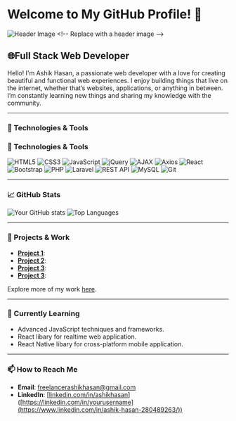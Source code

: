 # Welcome to My GitHub Profile! 👋

![Header Image]([https://your-image-link.com](https://avatars.githubusercontent.com/u/127730760?v=4)](https://avatars.githubusercontent.com/u/127730760?v=4)) <!-- Replace with a header image -->

## 🌐Full Stack Web Developer

Hello! I'm Ashik Hasan, a passionate web developer with a love for creating beautiful and functional web experiences. I enjoy building things that live on the internet, whether that’s websites, applications, or anything in between. I’m constantly learning new things and sharing my knowledge with the community.

---

### 🔧 Technologies & Tools

### 🔧 Technologies & Tools

![HTML5](https://img.shields.io/badge/-HTML5-E34F26?logo=html5&logoColor=fff)
![CSS3](https://img.shields.io/badge/-CSS3-1572B6?logo=css3&logoColor=fff)
![JavaScript](https://img.shields.io/badge/-JavaScript-F7DF1E?logo=javascript&logoColor=000)
![jQuery](https://img.shields.io/badge/-jQuery-0769AD?logo=jquery&logoColor=fff)
![AJAX](https://img.shields.io/badge/-AJAX-2F4F4F?logo=ajax&logoColor=fff)
![Axios](https://img.shields.io/badge/-Axios-5A29E4?logo=axios&logoColor=fff)
![React](https://img.shields.io/badge/-React-61DAFB?logo=react&logoColor=000)
![Bootstrap](https://img.shields.io/badge/-Bootstrap-7952B3?logo=bootstrap&logoColor=fff)
![PHP](https://img.shields.io/badge/-PHP-777BB4?logo=php&logoColor=fff)
![Laravel](https://img.shields.io/badge/-Laravel-FF2D20?logo=laravel&logoColor=fff)
![REST API](https://img.shields.io/badge/-REST%20API-02569B?logo=api&logoColor=fff)
![MySQL](https://img.shields.io/badge/-MySQL-4479A1?logo=mysql&logoColor=fff)
![Git](https://img.shields.io/badge/-Git-F05032?logo=git&logoColor=fff)

---

### 📈 GitHub Stats

![Your GitHub stats](https://github-readme-stats.vercel.app/api?username=freelancerashikhasan&show_icons=true&theme=radical) <!-- Replace 'yourusername' with your GitHub username -->
![Top Languages](https://github-readme-stats.vercel.app/api/top-langs/?username=freelancerashikhasan&layout=compact&theme=radical) <!-- Replace 'yourusername' with your GitHub username -->

---

### 💼 Projects & Work

- **[Project 1](https://github.com/freelancerashikhasan/zuktoborno)**:
- **[Project 2](https://github.com/freelancerashikhasan/coaching-managerment)**:
- **[Project 3](https://github.com/freelancerashikhasan/ecommerce01)**: 
- **[Project 3](https://github.com/freelancerashikhasan/portfolio)**: 

Explore more of my work [here](https://github.com/freelancerashikhasan?tab=repositories).

---

### 🌱 Currently Learning

- Advanced JavaScript techniques and frameworks.
- React libary for realtime web application.
- React Native libary for cross-platform mobile application.

---

### 📫 How to Reach Me

- **Email**: [freelancerashikhasan@gmail.com](mailto:freelancerashikhasan@gmail.com)
- **LinkedIn**: [[linkedin.com/in/ashikhasan](https://www.linkedin.com/in/ashik-hasan-280489263/)]([https://linkedin.com/in/yourusername](https://www.linkedin.com/in/ashik-hasan-280489263/))
